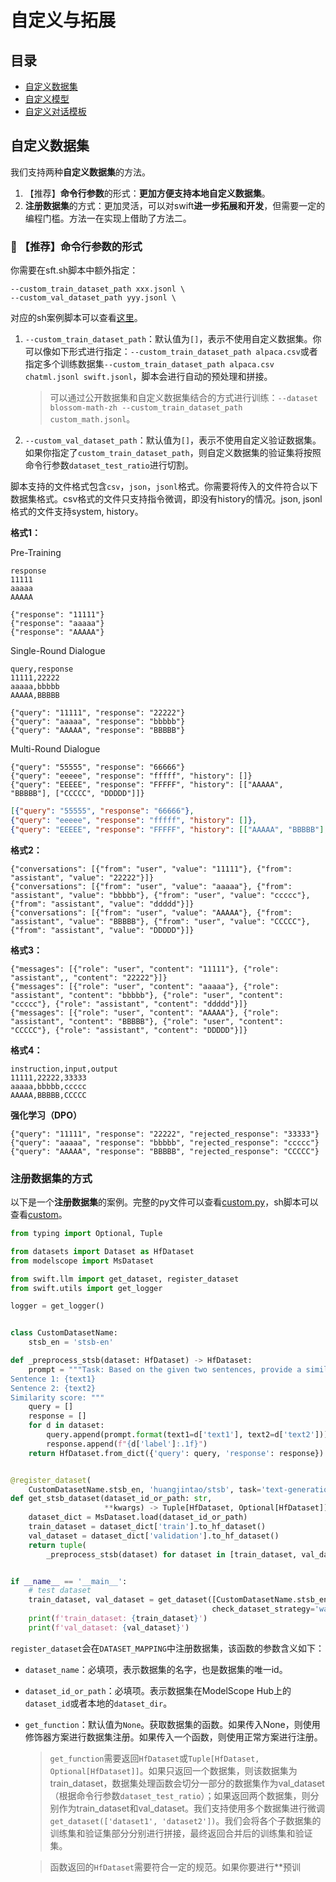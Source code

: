 # 自定义与拓展
## 目录
- [自定义数据集](#自定义数据集)
- [自定义模型](#自定义模型)
- [自定义对话模板](#自定义对话模板)

## 自定义数据集
我们支持两种**自定义数据集**的方法。

1. 【推荐】**命令行参数**的形式：**更加方便支持本地自定义数据集**。
2. **注册数据集**的方式：更加灵活，可以对swift**进一步拓展和开发**，但需要一定的编程门槛。方法一在实现上借助了方法二。

### 📌 【推荐】命令行参数的形式
你需要在sft.sh脚本中额外指定：

```shell
--custom_train_dataset_path xxx.jsonl \
--custom_val_dataset_path yyy.jsonl \
```

对应的sh案例脚本可以查看[这里](https://github.com/modelscope/swift/blob/main/examples/pytorch/llm/scripts/tongyi_finance_14b_chat_int4/qlora/sft.sh)。

1. `--custom_train_dataset_path`：默认值为`[]`，表示不使用自定义数据集。你可以像如下形式进行指定：`--custom_train_dataset_path alpaca.csv`或者指定多个训练数据集`--custom_train_dataset_path alpaca.csv chatml.jsonl swift.jsonl`，脚本会进行自动的预处理和拼接。

   > 可以通过公开数据集和自定义数据集结合的方式进行训练：`--dataset blossom-math-zh --custom_train_dataset_path custom_math.jsonl`。

2. `--custom_val_dataset_path`：默认值为`[]`，表示不使用自定义验证数据集。如果你指定了`custom_train_dataset_path`，则自定义数据集的验证集将按照命令行参数`dataset_test_ratio`进行切割。

脚本支持的文件格式包含`csv`，`json`，`jsonl`格式。你需要将传入的文件符合以下数据集格式。csv格式的文件只支持指令微调，即没有history的情况。json, jsonl格式的文件支持system, history。

**格式1：**

Pre-Training

```csv
response
11111
aaaaa
AAAAA
```

```jsonl
{"response": "11111"}
{"response": "aaaaa"}
{"response": "AAAAA"}
```

Single-Round Dialogue

```csv
query,response
11111,22222
aaaaa,bbbbb
AAAAA,BBBBB
```

```jsonl
{"query": "11111", "response": "22222"}
{"query": "aaaaa", "response": "bbbbb"}
{"query": "AAAAA", "response": "BBBBB"}
```

Multi-Round Dialogue

```jsonl
{"query": "55555", "response": "66666"}
{"query": "eeeee", "response": "fffff", "history": []}
{"query": "EEEEE", "response": "FFFFF", "history": [["AAAAA", "BBBBB"], ["CCCCC", "DDDDD"]]}
```

```json
[{"query": "55555", "response": "66666"},
{"query": "eeeee", "response": "fffff", "history": []},
{"query": "EEEEE", "response": "FFFFF", "history": [["AAAAA", "BBBBB"], ["CCCCC", "DDDDD"]]}]
```

**格式2：**

```jsonl
{"conversations": [{"from": "user", "value": "11111"}, {"from": "assistant", "value": "22222"}]}
{"conversations": [{"from": "user", "value": "aaaaa"}, {"from": "assistant", "value": "bbbbb"}, {"from": "user", "value": "ccccc"}, {"from": "assistant", "value": "ddddd"}]}
{"conversations": [{"from": "user", "value": "AAAAA"}, {"from": "assistant", "value": "BBBBB"}, {"from": "user", "value": "CCCCC"}, {"from": "assistant", "value": "DDDDD"}]}
```

**格式3：**

```jsonl
{"messages": [{"role": "user", "content": "11111"}, {"role": "assistant",, "content": "22222"}]}
{"messages": [{"role": "user", "content": "aaaaa"}, {"role": "assistant", "content": "bbbbb"}, {"role": "user", "content": "ccccc"}, {"role": "assistant", "content": "ddddd"}]}
{"messages": [{"role": "user", "content": "AAAAA"}, {"role": "assistant", "content": "BBBBB"}, {"role": "user", "content": "CCCCC"}, {"role": "assistant", "content": "DDDDD"}]}
```

**格式4：**

```csv
instruction,input,output
11111,22222,33333
aaaaa,bbbbb,ccccc
AAAAA,BBBBB,CCCCC
```

**强化学习（DPO）**

```jsonl
{"query": "11111", "response": "22222", "rejected_response": "33333"}
{"query": "aaaaa", "response": "bbbbb", "rejected_response": "ccccc"}
{"query": "AAAAA", "response": "BBBBB", "rejected_response": "CCCCC"}
```

### 注册数据集的方式

以下是一个**注册数据集**的案例。完整的py文件可以查看[custom.py](https://github.com/modelscope/swift/blob/main/examples/pytorch/llm/custom.py)，sh脚本可以查看[custom](https://github.com/modelscope/swift/tree/main/examples/pytorch/llm/scripts/custom)。

```python
from typing import Optional, Tuple

from datasets import Dataset as HfDataset
from modelscope import MsDataset

from swift.llm import get_dataset, register_dataset
from swift.utils import get_logger

logger = get_logger()


class CustomDatasetName:
    stsb_en = 'stsb-en'

def _preprocess_stsb(dataset: HfDataset) -> HfDataset:
    prompt = """Task: Based on the given two sentences, provide a similarity score between 0.0 and 5.0.
Sentence 1: {text1}
Sentence 2: {text2}
Similarity score: """
    query = []
    response = []
    for d in dataset:
        query.append(prompt.format(text1=d['text1'], text2=d['text2']))
        response.append(f"{d['label']:.1f}")
    return HfDataset.from_dict({'query': query, 'response': response})


@register_dataset(
    CustomDatasetName.stsb_en, 'huangjintao/stsb', task='text-generation')
def get_stsb_dataset(dataset_id_or_path: str,
                     **kwargs) -> Tuple[HfDataset, Optional[HfDataset]]:
    dataset_dict = MsDataset.load(dataset_id_or_path)
    train_dataset = dataset_dict['train'].to_hf_dataset()
    val_dataset = dataset_dict['validation'].to_hf_dataset()
    return tuple(
        _preprocess_stsb(dataset) for dataset in [train_dataset, val_dataset])


if __name__ == '__main__':
    # test dataset
    train_dataset, val_dataset = get_dataset([CustomDatasetName.stsb_en],
                                             check_dataset_strategy='warning')
    print(f'train_dataset: {train_dataset}')
    print(f'val_dataset: {val_dataset}')
```

`register_dataset`会在`DATASET_MAPPING`中注册数据集，该函数的参数含义如下：

- `dataset_name`：必填项，表示数据集的名字，也是数据集的唯一id。
- `dataset_id_or_path`：必填项。表示数据集在ModelScope Hub上的`dataset_id`或者本地的`dataset_dir`。
- `get_function`：默认值为`None`。获取数据集的函数。如果传入None，则使用修饰器方案进行数据集注册。如果传入一个函数，则使用正常方案进行注册。
  > `get_function`需要返回`HfDataset`或`Tuple[HfDataset, Optional[HfDataset]]`。如果只返回一个数据集，则该数据集为train_dataset，数据集处理函数会切分一部分的数据集作为val_dataset（根据命令行参数`dataset_test_ratio`）；如果返回两个数据集，则分别作为train_dataset和val_dataset。我们支持使用多个数据集进行微调`get_dataset(['dataset1', 'dataset2'])`。我们会将各个子数据集的训练集和验证集部分分别进行拼接，最终返回合并后的训练集和验证集。

  > 函数返回的`HfDataset`需要符合一定的规范。如果你要进行**预训
